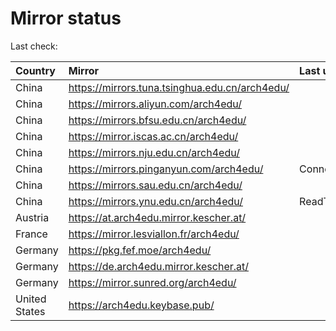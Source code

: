 <script src="./time.js"></script>
# Mirror status
Last check: <script type="text/javascript">localize(1673720524.367285);</script>

|Country|Mirror|Last update|
|:------|:-----|:----------|
|China|https://mirrors.tuna.tsinghua.edu.cn/arch4edu/|<script type="text/javascript">localize(1673678355);</script>|
|China|https://mirrors.aliyun.com/arch4edu/|<script type="text/javascript">localize(1673592165);</script>|
|China|https://mirrors.bfsu.edu.cn/arch4edu/|<script type="text/javascript">localize(1673678355);</script>|
|China|https://mirror.iscas.ac.cn/arch4edu/|<script type="text/javascript">localize(1673678355);</script>|
|China|https://mirrors.nju.edu.cn/arch4edu/|<script type="text/javascript">localize(1673634744);</script>|
|China|https://mirrors.pinganyun.com/arch4edu/|ConnectionError|
|China|https://mirrors.sau.edu.cn/arch4edu/|<script type="text/javascript">localize(1673634744);</script>|
|China|https://mirrors.ynu.edu.cn/arch4edu/|ReadTimeout|
|Austria|https://at.arch4edu.mirror.kescher.at/|<script type="text/javascript">localize(1673678355);</script>|
|France|https://mirror.lesviallon.fr/arch4edu/|<script type="text/javascript">localize(1673678355);</script>|
|Germany|https://pkg.fef.moe/arch4edu/|<script type="text/javascript">localize(1673678355);</script>|
|Germany|https://de.arch4edu.mirror.kescher.at/|<script type="text/javascript">localize(1673678355);</script>|
|Germany|https://mirror.sunred.org/arch4edu/|<script type="text/javascript">localize(1673678355);</script>|
|United States|https://arch4edu.keybase.pub/|<script type="text/javascript">localize(1673678355);</script>|

<script src="./tablefilter/tablefilter.js"></script>
<script src="./table.js"></script>